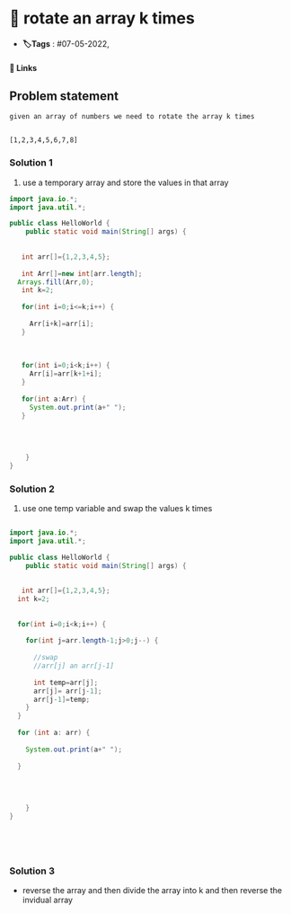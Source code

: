 # 📑 rotate an array k times

- **🏷️Tags** : #07-05-2022,  

#### 🔗 Links

## Problem statement
```
given an array of numbers we need to rotate the array k times


[1,2,3,4,5,6,7,8]

```


### Solution 1
1. use a temporary array and store the values in that array 
```java
import java.io.*; 
import java.util.*; 

public class HelloWorld {
    public static void main(String[] args) {
   
   
   int arr[]={1,2,3,4,5};
   
   int Arr[]=new int[arr.length];
  Arrays.fill(Arr,0);
   int k=2;
   
   for(int i=0;i<=k;i++) {
     
     Arr[i+k]=arr[i];
   }
   
   
   
   for(int i=0;i<k;i++) {
     Arr[i]=arr[k+1+i];
   }
   
   for(int a:Arr) {
     System.out.print(a+" ");
   }
   
   
   
       
    }
}


```

### Solution 2
1. use one temp variable and swap the values k times
```java

import java.io.*; 
import java.util.*; 

public class HelloWorld {
    public static void main(String[] args) {
   
   
   int arr[]={1,2,3,4,5};
  int k=2;
  
  
  for(int i=0;i<k;i++) {
    
    for(int j=arr.length-1;j>0;j--) {
      
      //swap
      //arr[j] an arr[j-1]
      
      int temp=arr[j];
      arr[j]= arr[j-1];
      arr[j-1]=temp;
    }
  }
  
  for (int a: arr) {
    
    System.out.print(a+" ");
    
  } 
   
   
   
       
    }
}






```

### Solution 3
- reverse the array and then divide the array into k and then reverse the invidual array

```

```

